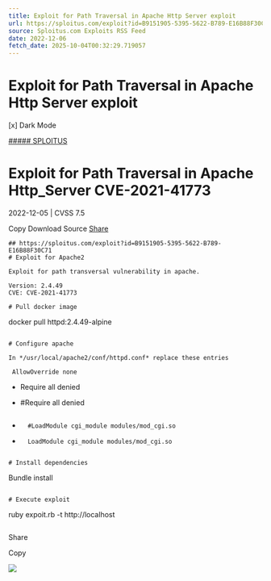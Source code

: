 ```yaml
---
title: Exploit for Path Traversal in Apache Http Server exploit
url: https://sploitus.com/exploit?id=B9151905-5395-5622-B789-E16B88F30C71&utm_source=rss&utm_medium=rss
source: Sploitus.com Exploits RSS Feed
date: 2022-12-06
fetch_date: 2025-10-04T00:32:29.719057
---
```


# Exploit for Path Traversal in Apache Http Server exploit

[x]
Dark Mode

[##### SPLOITUS](/)

# Exploit for Path Traversal in Apache Http\_Server CVE-2021-41773

2022-12-05 | CVSS 7.5

Copy
Download
Source
[Share](#share-url)

```
## https://sploitus.com/exploit?id=B9151905-5395-5622-B789-E16B88F30C71
# Exploit for Apache2

Exploit for path transversal vulnerability in apache.

Version: 2.4.49
CVE: CVE-2021-41773

# Pull docker image
```
docker pull httpd:2.4.49-alpine
```

# Configure apache

In */usr/local/apache2/conf/httpd.conf* replace these entries
```

     AllowOverride none
-    Require all denied
+    #Require all denied

```

```

-       #LoadModule cgi_module modules/mod_cgi.so
+       LoadModule cgi_module modules/mod_cgi.so

```

# Install dependencies

```
Bundle install
```

# Execute exploit

```
ruby expoit.rb -t http://localhost
```
```

Share

Copy

![](https://mc.yandex.ru/watch/54912310)